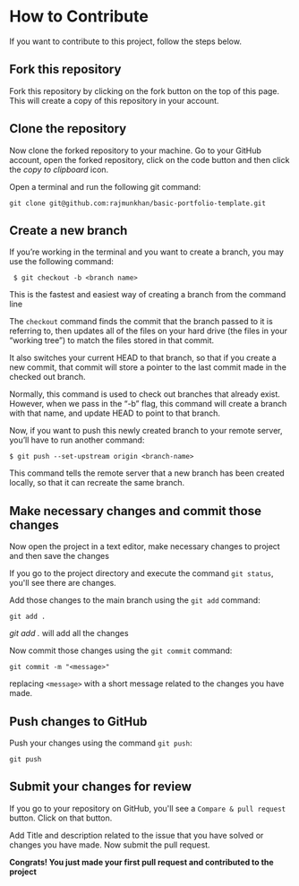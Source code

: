 # How to Contribute


If you want to contribute to this project, follow the steps below.


## Fork this repository

Fork this repository by clicking on the fork button on the top of this page.
This will create a copy of this repository in your account.

## Clone the repository

Now clone the forked repository to your machine. Go to your GitHub account, open the forked repository, click on the code button and then click the _copy to clipboard_ icon.

Open a terminal and run the following git command:

```
git clone git@github.com:rajmunkhan/basic-portfolio-template.git
```

## Create a new branch

If you’re working in the terminal and you want to create a branch, you may use the following command:

```  
 $ git checkout -b <branch name>
```
This is the fastest and easiest way of creating a branch from the command line

The `checkout` command finds the commit that the branch passed to it is referring to, then updates all of the files on your hard drive (the files in your “working tree”) to match the files stored in that commit.

It also switches your current HEAD to that branch, so that if you create a new commit, that commit will store a pointer to the last commit made in the checked out branch.

Normally, this command is used to check out branches that already exist. However, when we pass in the “-b” flag, this command will create a branch with that name, and update HEAD to point to that branch.



Now, if you want to push this newly created branch to your remote server, you’ll have to run another command:
  
```
$ git push --set-upstream origin <branch-name>
```

This command tells the remote server that a new branch has been created locally, so that it can recreate the same branch.

## Make necessary changes and commit those changes

Now open the project in a text editor, make necessary changes to project and then save the changes

If you go to the project directory and execute the command `git status`, you'll see there are changes.

Add those changes to the main branch using the `git add` command:

```
git add .
```
_git add ._ will add all the changes

Now commit those changes using the `git commit` command:

```
git commit -m "<message>"
```

replacing `<message>` with a short message related to the changes you have made.

## Push changes to GitHub

Push your changes using the command `git push`:

```
git push
```

## Submit your changes for review

If you go to your repository on GitHub, you'll see a `Compare & pull request` button. Click on that button.

Add Title and description related to the issue that you have solved or changes you have made. Now submit the pull request.


**Congrats! You just made your first pull request and contributed to the project**